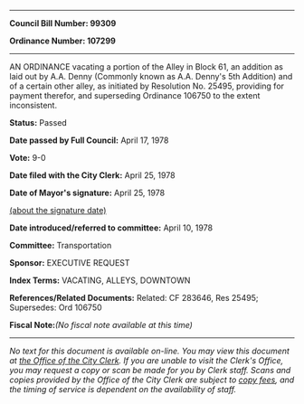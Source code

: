 

********

**Council Bill Number: 99309**
   
**Ordinance Number: 107299**
********

 AN ORDINANCE vacating a portion of the Alley in Block 61, an addition as laid out by A.A. Denny (Commonly known as A.A. Denny's 5th Addition) and of a certain other alley, as initiated by Resolution No. 25495, providing for payment therefor, and superseding Ordinance 106750 to the extent inconsistent.

**Status:** Passed
   
**Date passed by Full Council:** April 17, 1978
   
**Vote:** 9-0
   
**Date filed with the City Clerk:** April 25, 1978
   
**Date of Mayor's signature:** April 25, 1978
   
[(about the signature date)](/~public/approvaldate.htm)
   
   
   
**Date introduced/referred to committee:** April 10, 1978
   
**Committee:** Transportation
   
**Sponsor:** EXECUTIVE REQUEST
   
   
**Index Terms:** VACATING, ALLEYS, DOWNTOWN

**References/Related Documents:** Related: CF 283646, Res 25495; Supersedes: Ord 106750

**Fiscal Note:**_(No fiscal note available at this time)_
********

_No text for this document is available on-line. You may view this document at [the Office of the City Clerk](http://www.seattle.gov/leg/clerk/contactUs.htm). If you are unable to visit the Clerk's Office, you may request a copy or scan be made for you by Clerk staff. Scans and copies provided by the Office of the City Clerk are subject to [copy fees](http://clerk.seattle.gov/~public/clerkfees.htm), and the timing of service is dependent on the availability of staff._

